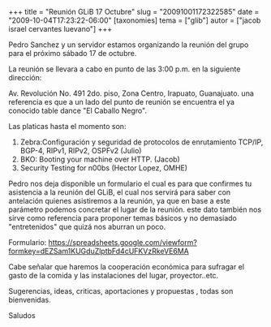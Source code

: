 +++
title = "Reunión GLiB 17 Octubre"
slug = "20091001172322585"
date = "2009-10-04T17:23:22-06:00"
[taxonomies]
tema = ["glib"]
autor = ["jacob israel cervantes luevano"]
+++

Pedro Sanchez y un servidor estamos organizando la reunión del grupo
para el próximo sábado 17 de octubre.

La reunión se llevara a cabo en punto de las 3:00 p.m. en la siguiente
dirección:

Av. Revolución No. 491 2do. piso, Zona Centro, Irapuato, Guanajuato. una
referencia es que a un lado del punto de reunión se encuentra el ya
conocido table dance "El Caballo Negro".

Las platicas hasta el momento son:

1. Zebra:Configuración y seguridad de protocolos de enrutamiento
    TCP/IP, BGP-4, RIPv1, RIPv2, OSPFv2 (Julio)
2. BKO: Booting your machine over HTTP. (Jacob)
3. Security Testing for n00bs (Hector Lopez, OMHE)

Pedro nos deja disponible un formulario el cual es para que confirmes tu
asistencia a la reunión del GLiB, el cual nos servirá para saber con
antelación quienes asistiremos a la reunión, ya que en base a este
parámetro podemos concretar el lugar de la reunión. este dato también
nos sirve como referencia para proponer temas básicos y no demasiado
"entretenidos" que quizá nos aburran un poco.

Formulario:
<a href="https://spreadsheets.google.com/viewform?formkey=dEZSam1KUGduZlptbFd4cUFKVzRkeVE6MA">https://spreadsheets.google.com/viewform?formkey=dEZSam1KUGduZlptbFd4cUFKVzRkeVE6MA</a>

Cabe señalar que haremos la cooperación económica para sufragar el gasto
de la comida y las instalaciones del lugar, proyector..etc.

Sugerencias, ideas, criticas, aportaciones y propuestas , todas son
bienvenidas.

Saludos
